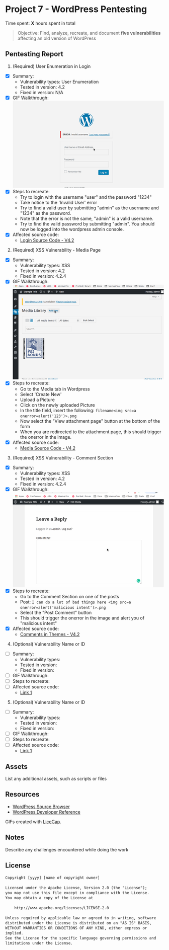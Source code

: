 # Project 7 - WordPress Pentesting

Time spent: **X** hours spent in total

> Objective: Find, analyze, recreate, and document **five vulnerabilities** affecting an old version of WordPress

## Pentesting Report

1. (Required) User Enumeration in Login

- [x] Summary:
  - Vulnerability types: User Enumeration
  - Tested in version: 4.2
  - Fixed in version: N/A
- [x] GIF Walkthrough:
      <img src='UserEnumeration.gif' title='UserEnumeration' />
- [x] Steps to recreate:
  - Try to login with the username "user" and the password "1234"
  - Take notice to the 'Invalid User' error
  - Try to find a valid user by submitting "admin" as the username and "1234" as the password.
  - Note that the error is not the same, "admin" is a valid username.
  - Try to find the valid password by submitting "admin". You should now be logged into the wordpress admin console.
- [x] Affected source code:
  - [Login Source Code - V4.2](https://core.trac.wordpress.org/browser/branches/4.2/src/wp-login.php)

2. (Required) XSS Vulnerability - Media Page

- [x] Summary:
  - Vulnerability types: XSS
  - Tested in version: 4.2
  - Fixed in version: 4.2.4
- [x] GIF Walkthrough:
      <img src='XSSVulnerability.gif' title='XSSVulnerability' />
- [x] Steps to recreate:
  - Go to the Media tab in Wordpress
  - Select 'Create New'
  - Upload a Picture
  - Click on the newly uploaded Picture
  - In the title field, insert the following: `filename<img src=a onerror=alert('123')>.png`
  - Now select the "View attachment page" button at the bottom of the form
  - When you are redirected to the attachment page, this should trigger the onerror in the image.
- [x] Affected source code:
  - [Media Source Code - V4.2](https://core.trac.wordpress.org/browser/branches/4.2/src/wp-admin/includes/media.php)

3. (Required) XSS Vulnerability - Comment Section

- [x] Summary:
  - Vulnerability types: XSS
  - Tested in version: 4.2
  - Fixed in version: 4.2.4
- [x] GIF Walkthrough:
      <img src='XSSVulnerability2.gif' title='XSSVulnerability2' />
- [x] Steps to recreate:
  - Go to the Comment Section on one of the posts
  - Post: `I can do a lot of bad things here <img src=a onerror=alert('malicious intent')>.png`
  - Select the "Post Comment" button
  - This should trigger the onerror in the image and alert you of "malicious intent"
- [x] Affected source code:
  - [Comments in Themes - V4.2](https://core.trac.wordpress.org/browser/branches/4.2/src/wp-includes/theme.php)

4. (Optional) Vulnerability Name or ID

- [ ] Summary:
  - Vulnerability types:
  - Tested in version:
  - Fixed in version:
- [ ] GIF Walkthrough:
- [ ] Steps to recreate:
- [ ] Affected source code:
  - [Link 1](https://core.trac.wordpress.org/browser/tags/version/src/source_file.php)

5. (Optional) Vulnerability Name or ID

- [ ] Summary:
  - Vulnerability types:
  - Tested in version:
  - Fixed in version:
- [ ] GIF Walkthrough:
- [ ] Steps to recreate:
- [ ] Affected source code:
  - [Link 1](https://core.trac.wordpress.org/browser/tags/version/src/source_file.php)

## Assets

List any additional assets, such as scripts or files

## Resources

- [WordPress Source Browser](https://core.trac.wordpress.org/browser/)
- [WordPress Developer Reference](https://developer.wordpress.org/reference/)

GIFs created with [LiceCap](http://www.cockos.com/licecap/).

## Notes

Describe any challenges encountered while doing the work

## License

    Copyright [yyyy] [name of copyright owner]

    Licensed under the Apache License, Version 2.0 (the "License");
    you may not use this file except in compliance with the License.
    You may obtain a copy of the License at

        http://www.apache.org/licenses/LICENSE-2.0

    Unless required by applicable law or agreed to in writing, software
    distributed under the License is distributed on an "AS IS" BASIS,
    WITHOUT WARRANTIES OR CONDITIONS OF ANY KIND, either express or implied.
    See the License for the specific language governing permissions and
    limitations under the License.
